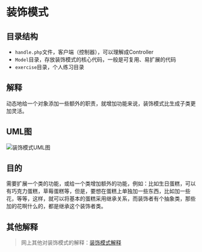 # 装饰模式

## 目录结构

- `handle.php`文件，客户端（控制器），可以理解成Controller
- `Model`目录，存放装饰模式的核心代码，一般是可复用、易扩展的代码
- `exercise`目录，个人练习目录

## 解释

动态地给一个对象添加一些额外的职责，就增加功能来说，装饰模式比生成子类更加灵活。

## UML图

![装饰模式UML图](https://s1.ax1x.com/2020/06/22/NJCmJU.png)

## 目的

 需要扩展一个类的功能，或给一个类增加额外的功能，例如：比如生日蛋糕，可以有巧克力蛋糕，草莓蛋糕等，但是，要想在蛋糕上单独加一些东西，比如加一些花，等等，这样，就可以将基本的蛋糕采用继承关系，而装饰者有个抽象类，那些加的花啊什么的，都是继承这个装饰者类。

## 其他解释

> 网上其他对装饰模式的解释：[装饰模式解释](https://www.runoob.com/design-pattern/decorator-pattern.html)

